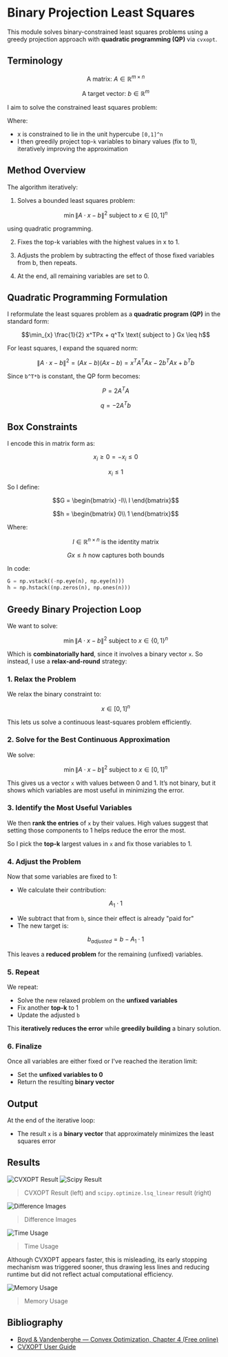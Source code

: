 # Binary Projection Least Squares

This module solves binary-constrained least squares problems using a greedy projection approach with **quadratic programming (QP)** via `cvxopt`.

## Terminology

```math
\text{A matrix: } A \in \mathbb{R}^{m \times n}
```

```math
\text{A target vector: } b \in \mathbb{R}^{m}
```

I aim to solve the constrained least squares problem:

Where:

- x is constrained to lie in the unit hypercube `[0,1]^n`
- I then greedily project top-`k` variables to binary values (fix to 1), iteratively improving the approximation

## Method Overview

The algorithm iteratively:

1. Solves a bounded least squares problem:

```math
\min{\| A \cdot x - b \|}^2 \text{ subject to } x \in [0,1]^n
```

using quadratic programming.

2. Fixes the top-k variables with the highest values in x to 1.

3. Adjusts the problem by subtracting the effect of those fixed variables from b, then repeats.

4. At the end, all remaining variables are set to 0.

## Quadratic Programming Formulation

I reformulate the least squares problem as a **quadratic program (QP)** in the standard form:

```math
\min_{x} \frac{1}{2} x^TPx + q^Tx \text{ subject to } Gx \leq h
```

For least squares, I expand the squared norm:

```math
\| A \cdot x - b \|^2 = (Ax - b)(Ax - b) = x^TA^TAx - 2b^TAx + b^Tb 
```

Since `b^T*b` is constant, the QP form becomes:

```math
P = 2A^TA
```

```math
q = -2A^Tb
```

## Box Constraints

I encode this in matrix form as:

```math
x_i \geq 0 = -x_i \leq 0
```

```math
x_i \leq 1
```

So I define:

```math
G = \begin{bmatrix}
-I\\
I
\end{bmatrix}
```

```math
h = \begin{bmatrix}
0\\
1
\end{bmatrix}
```

Where:

```math
I \in \mathbb{R}^{n \times n} \text{ is the identity matrix}
```

```math
Gx \leq h \text{ now captures both bounds}
```

In code:

```python
G = np.vstack((-np.eye(n), np.eye(n)))
h = np.hstack((np.zeros(n), np.ones(n)))
```

## Greedy Binary Projection Loop

We want to solve:

```math
\min{\| A \cdot x - b \|}^2 \text{ subject to } x \in \{0,1\}^n
```

Which is **combinatorially hard**, since it involves a binary vector `x`. So instead, I use a **relax-and-round** strategy:

### 1. Relax the Problem 

We relax the binary constraint to:

```math
x \in [0,1]^n
```

This lets us solve a continuous least-squares problem efficiently.

### 2. Solve for the Best Continuous Approximation

We solve:

```math
\min{\| A \cdot x - b \|}^2 \text{ subject to } x \in [0,1]^n
```

This gives us a vector `x` with values between 0 and 1. It’s not binary, but it shows which variables are most useful in minimizing the error.

### 3. Identify the Most Useful Variables

We then **rank the entries** of `x` by their values. High values suggest that setting those components to 1 helps reduce the error the most.

So I pick the **top-k** largest values in `x` and fix those variables to 1.

### 4. Adjust the Problem

Now that some variables are fixed to 1:

- We calculate their contribution:

```math
A_1 \cdot 1
```

- We subtract that from `b`, since their effect is already "paid for"
- The new target is:

```math
b_{adjusted} = b - A_1 \cdot 1
```

This leaves a **reduced problem** for the remaining (unfixed) variables.

### 5. Repeat

We repeat:

- Solve the new relaxed problem on the **unfixed variables**
- Fix another **top-k** to 1
- Update the adjusted `b`

This **iteratively reduces the error** while **greedily building** a binary solution.

### 6. Finalize

Once all variables are either fixed or I've reached the iteration limit:

- Set the **unfixed variables to 0**
- Return the resulting **binary vector**

## Output

At the end of the iterative loop:

- The result `x` is a **binary vector** that approximately minimizes the least squares error

## Results

![CVXOPT Result](../../benchmarks/img_outputs/binary_projection/image_000.png)
![Scipy Result](../../benchmarks/img_outputs/binary_projection/image_001.png)

> CVXOPT Result (left) and `scipy.optimize.lsq_linear` result (right)

![Difference Images](../plots/binary_projection/Difference%20Images.png)

> Difference Images

![Time Usage](../plots/binary_projection/Time%20Usage.png)

> Time Usage

Although CVXOPT appears faster, this is misleading, its early stopping mechanism was triggered sooner, thus drawing less lines and reducing runtime but did not reflect actual computational efficiency.

![Memory Usage](../plots/binary_projection/Memory%20Usage.png)

> Memory Usage

## Bibliography

- [Boyd & Vandenberghe — Convex Optimization, Chapter 4 (Free online)](https://web.stanford.edu/~boyd/cvxbook/)
- [CVXOPT User Guide](https://cvxopt.org/userguide/coneprog.html#quadratic-programming)